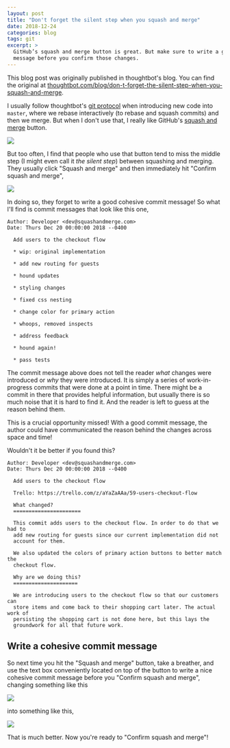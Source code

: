```yaml
---
layout: post
title: "Don't forget the silent step when you squash and merge"
date: 2018-12-24
categories: blog
tags: git
excerpt: >
  GitHub’s squash and merge button is great. But make sure to write a good commit
  message before you confirm those changes.
---
```


<div class="message">
  This blog post was originally published in thoughtbot's blog. You can find the
  original at <a
  href="https://thoughtbot.com/blog/don-t-forget-the-silent-step-when-you-squash-and-merge">thoughtbot.com/blog/don-t-forget-the-silent-step-when-you-squash-and-merge</a>.
</div>

I usually follow thoughtbot's [git protocol] when introducing new code into
`master`, where we rebase interactively (to rebase and squash commits) and then
we merge. But when I don't use that, I really like GitHub's [squash and merge]
button.

[git protocol]: https://github.com/thoughtbot/guides/blob/master/protocol/git/README.md
[squash and merge]: https://blog.github.com/2016-04-01-squash-your-commits/

![](https://images.thoughtbot.com/blog-vellum-image-uploads/pwn1Lx0Q8qi8qimVVohg_squash-and-merge.png)

But too often, I find that people who use that button tend to miss the middle
step (I might even call it _the silent step_) between squashing and merging.
They usually click "Squash and merge" and then immediately hit "Confirm squash
and merge",

![](https://images.thoughtbot.com/blog-vellum-image-uploads/rzYPjfGhSsypix38rwm5_confirm-squash-and-merge.png)

In doing so, they forget to write a good cohesive commit message! So what I'll
find is commit messages that look like this one,

    Author: Developer <dev@squashandmerge.com>
    Date: Thurs Dec 20 00:00:00 2018 --0400

      Add users to the checkout flow

      * wip: original implementation

      * add new routing for guests

      * hound updates

      * styling changes

      * fixed css nesting

      * change color for primary action

      * whoops, removed inspects

      * address feedback

      * hound again!

      * pass tests

The commit message above does not tell the reader _what_ changes were introduced
or _why_ they were introduced. It is simply a series of work-in-progress commits
that were done at a point in time. There might be a commit in there that
provides helpful information, but usually there is so much noise that it is hard
to find it. And the reader is left to guess at the reason behind them.

This is a crucial opportunity missed! With a good commit message, the author
could have communicated the reason behind the changes across space and time!

Wouldn't it be better if you found this?

    Author: Developer <dev@squashandmerge.com>
    Date: Thurs Dec 20 00:00:00 2018 --0400

      Add users to the checkout flow

      Trello: https://trello.com/z/aYaZaAAa/59-users-checkout-flow

      What changed?
      ======================

      This commit adds users to the checkout flow. In order to do that we had to
      add new routing for guests since our current implementation did not
      account for them.

      We also updated the colors of primary action buttons to better match the
      checkout flow.

      Why are we doing this?
      =====================

      We are introducing users to the checkout flow so that our customers can
      store items and come back to their shopping cart later. The actual work of
      persisting the shopping cart is not done here, but this lays the
      groundwork for all that future work.

## Write a cohesive commit message

So next time you hit the "Squash and merge" button, take a breather, and use the
text box conveniently located on top of the button to write a nice cohesive
commit message before you "Confirm squash and merge", changing something like
this

![](https://images.thoughtbot.com/blog-vellum-image-uploads/mZR7iHVSaE0wFGzT2DLg_confirm-squash-and-merge-bad-message.png)

into something like this,

![](https://images.thoughtbot.com/blog-vellum-image-uploads/1DEGsOaWRFezsgCCrG0Y_confirm-squash-and-merge-with-good-message.png)

That is much better. Now you're ready to "Confirm squash and merge"!
